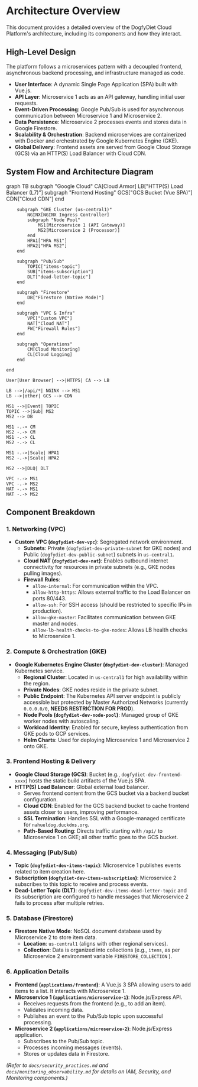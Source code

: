 # Architecture Overview

This document provides a detailed overview of the DogfyDiet Cloud Platform's architecture, including its components and how they interact.

## High-Level Design

The platform follows a microservices pattern with a decoupled frontend, asynchronous backend processing, and infrastructure managed as code.

* **User Interface**: A dynamic Single Page Application (SPA) built with Vue.js.
* **API Layer**: Microservice 1 acts as an API gateway, handling initial user requests.
* **Event-Driven Processing**: Google Pub/Sub is used for asynchronous communication between Microservice 1 and Microservice 2.
* **Data Persistence**: Microservice 2 processes events and stores data in Google Firestore.
* **Scalability & Orchestration**: Backend microservices are containerized with Docker and orchestrated by Google Kubernetes Engine (GKE).
* **Global Delivery**: Frontend assets are served from Google Cloud Storage (GCS) via an HTTP(S) Load Balancer with Cloud CDN.

## System Flow and Architecture Diagram
graph TB
    subgraph "Google Cloud"
        CA[Cloud Armor]
        LB["HTTP(S) Load Balancer (L7)"]
        subgraph "Frontend Hosting"
            GCS["GCS Bucket (Vue SPA)"]
            CDN["Cloud CDN"]
        end

        subgraph "GKE Cluster (us-central1)"
            NGINX[NGINX Ingress Controller]
            subgraph "Node Pool"
                MS1[Microservice 1 (API Gateway)]
                MS2[Microservice 2 (Processor)]
            end
            HPA1["HPA MS1"]
            HPA2["HPA MS2"]
        end

        subgraph "Pub/Sub"
            TOPIC["items-topic"]
            SUB["items-subscription"]
            DLT["dead-letter-topic"]
        end

        subgraph "Firestore"
            DB["Firestore (Native Mode)"]
        end

        subgraph "VPC & Infra"
            VPC["Custom VPC"]
            NAT["Cloud NAT"]
            FW["Firewall Rules"]
        end

        subgraph "Operations"
            CM[Cloud Monitoring]
            CL[Cloud Logging]
        end

    end

    User[User Browser] -->|HTTPS| CA --> LB

    LB -->|/api/*| NGINX --> MS1
    LB -->|other| GCS --> CDN

    MS1 -->|Event| TOPIC
    TOPIC -->|Sub| MS2
    MS2 --> DB

    MS1 -.-> CM
    MS2 -.-> CM
    MS1 -.-> CL
    MS2 -.-> CL

    MS1 -.->|Scale| HPA1
    MS2 -.->|Scale| HPA2

    MS2 -->|DLQ| DLT

    VPC -.-> MS1
    VPC -.-> MS2
    NAT -.-> MS1
    NAT -.-> MS2


## Component Breakdown

### 1. Networking (VPC)
* **Custom VPC (`dogfydiet-dev-vpc`)**: Segregated network environment. 
    * **Subnets**: Private (`dogfydiet-dev-private-subnet` for GKE nodes) and Public (`dogfydiet-dev-public-subnet`) subnets in `us-central1`. 
    * **Cloud NAT (`dogfydiet-dev-nat`)**: Enables outbound internet connectivity for resources in private subnets (e.g., GKE nodes pulling images). 
    * **Firewall Rules**:
        * `allow-internal`: For communication within the VPC. 
        * `allow-http-https`: Allows external traffic to the Load Balancer on ports 80/443. 
        * `allow-ssh`: For SSH access (should be restricted to specific IPs in production).
        * `allow-gke-master`: Facilitates communication between GKE master and nodes. 
        * `allow-lb-health-checks-to-gke-nodes`: Allows LB health checks to Microservice 1.

### 2. Compute & Orchestration (GKE)
* **Google Kubernetes Engine Cluster (`dogfydiet-dev-cluster`)**: Managed Kubernetes service.
    * **Regional Cluster**: Located in `us-central1` for high availability within the region.
    * **Private Nodes**: GKE nodes reside in the private subnet. 
    * **Public Endpoint**: The Kubernetes API server endpoint is publicly accessible but protected by Master Authorized Networks (currently `0.0.0.0/0`, **NEEDS RESTRICTION FOR PROD**). 
    * **Node Pools (`dogfydiet-dev-node-pool`)**: Managed group of GKE worker nodes with autoscaling.
    * **Workload Identity**: Enabled for secure, keyless authentication from GKE pods to GCP services. 
    * **Helm Charts**: Used for deploying Microservice 1 and Microservice 2 onto GKE.

### 3. Frontend Hosting & Delivery
* **Google Cloud Storage (GCS)**: Bucket (e.g., `dogfydiet-dev-frontend-xxxx`) hosts the static build artifacts of the Vue.js SPA. 
* **HTTP(S) Load Balancer**: Global external load balancer.
    * Serves frontend content from the GCS bucket via a backend bucket configuration. 
    * **Cloud CDN**: Enabled for the GCS backend bucket to cache frontend assets closer to users, improving performance. 
    * **SSL Termination**: Handles SSL with a Google-managed certificate for `nahueldog.duckdns.org`. 
    * **Path-Based Routing**: Directs traffic starting with `/api/` to Microservice 1 on GKE; all other traffic goes to the GCS bucket. 

### 4. Messaging (Pub/Sub)
* **Topic (`dogfydiet-dev-items-topic`)**: Microservice 1 publishes events related to item creation here. 
* **Subscription (`dogfydiet-dev-items-subscription`)**: Microservice 2 subscribes to this topic to receive and process events. 
* **Dead-Letter Topic (DLT)**: `dogfydiet-dev-items-dead-letter-topic` and its subscription are configured to handle messages that Microservice 2 fails to process after multiple retries. 

### 5. Database (Firestore)
* **Firestore Native Mode**: NoSQL document database used by Microservice 2 to store item data. 
    * **Location**: `us-central1` (aligns with other regional services). 
    * **Collection**: Data is organized into collections (e.g., `items`, as per Microservice 2 environment variable `FIRESTORE_COLLECTION` ).

### 6. Application Details
* **Frontend (`applications/frontend`)**: A Vue.js 3 SPA allowing users to add items to a list. It interacts with Microservice 1.
* **Microservice 1 (`applications/microservice-1`)**: Node.js/Express API.
    * Receives requests from the frontend (e.g., to add an item). 
    * Validates incoming data. 
    * Publishes an event to the Pub/Sub topic upon successful processing. 
* **Microservice 2 (`applications/microservice-2`)**: Node.js/Express application.
    * Subscribes to the Pub/Sub topic. 
    * Processes incoming messages (events). 
    * Stores or updates data in Firestore. 

*(Refer to `docs/security_practices.md` and `docs/monitoring_observability.md` for details on IAM, Security, and Monitoring components.)*
